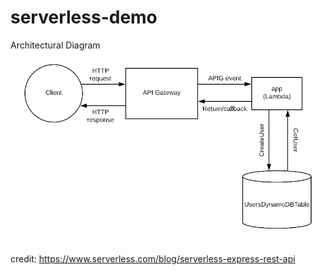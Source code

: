 # serverless-demo
Architectural Diagram
![Image of node](https://github.com/Jeffreyx38/serverless-demo/blob/master/images/node.jpg)

credit: https://www.serverless.com/blog/serverless-express-rest-api
